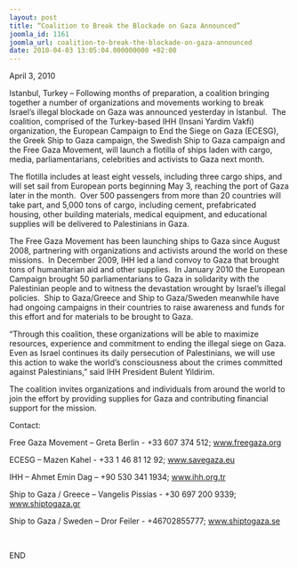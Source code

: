 ```yaml
---
layout: post
title: “Coalition to Break the Blockade on Gaza Announced”
joomla_id: 1161
joomla_url: coalition-to-break-the-blockade-on-gaza-announced
date: 2010-04-03 13:05:04.000000000 +02:00
---
```

<p>April 3, 2010</p>
<p>Istanbul, Turkey – Following months of preparation, a coalition bringing together a number of organizations and movements working to break Israel’s illegal blockade on Gaza was announced yesterday in Istanbul.  The coalition, comprised of the Turkey-based IHH (Insani Yardim Vakfi) organization, the European Campaign to End the Siege on Gaza (ECESG), the Greek Ship to Gaza campaign, the Swedish Ship to Gaza campaign and the Free Gaza Movement, will launch a flotilla of ships laden with cargo, media, parliamentarians, celebrities and activists to Gaza next month.</p>
<p>The flotilla includes at <ins cite="mailto:Greta%20Hughes" datetime="2010-04-03T14:58"></ins><del cite="mailto:Greta%20Hughes" datetime="2010-04-03T14:58"></del> least eight vessels, including three cargo ships, and will set sail from European ports beginning May 3, reaching the port of Gaza later in the month.  Over 500 passengers from more than 20 countries will take part, and 5,000 tons of cargo, including cement, prefabricated housing, other building materials, medical equipment, and educational supplies will be delivered to Palestinians in Gaza.</p>
<p>The Free Gaza Movement has been launching ships to Gaza since August 2008, partnering with organizations and activists around the world on these missions.  In December 2009, IHH led a land convoy to Gaza that brought tons of humanitarian aid and other supplies.  In January 2010 the European Campaign brought 50 parliamentarians to Gaza in solidarity with the Palestinian people and to witness the devastation wrought by Israel’s illegal policies.  Ship to Gaza/Greece and Ship to Gaza/Sweden meanwhile have had ongoing campaigns in their countries to raise awareness and funds for this effort and for materials to be brought to Gaza.</p>
<p>“Through this coalition, these organizations will be able to maximize resources, experience and commitment to ending the illegal siege on Gaza.  Even as Israel continues its daily persecution of Palestinians, we will use this action to wake the world’s consciousness about the crimes committed against Palestinians,” said IHH President Bulent Yildirim.</p>
<p>The coalition invites organizations and individuals from around the world to join the effort by providing supplies for Gaza and contributing financial support for the mission.</p>
<p>Contact:</p>
<p>Free Gaza Movement – Greta Berlin - +33 607 374 512; <a href="/">www.freegaza.org</a></p>
<p>ECESG – Mazen Kahel - +33 1 46 81 12 92; <a href="http://www.savegaza.eu/" target="_blank">www.savegaza.eu</a></p>
<p>IHH – Ahmet Emin Dag – +90 530 341 1934; <a href="http://www.ihh.org.tr/">www.ihh.org.tr</a></p>
<p>Ship to Gaza / Greece – Vangelis Pissias - +30 697 200 9339; <a href="http://www.shiptogaza.gr/">www.shiptogaza.gr</a></p>
<p>Ship to Gaza / Sweden – Dror Feiler - +46702855777; <a href="http://www.shiptogaza.se/">www.shiptogaza.se</a></p>
<p> </p>
<p>END</p>
<p> </p>
